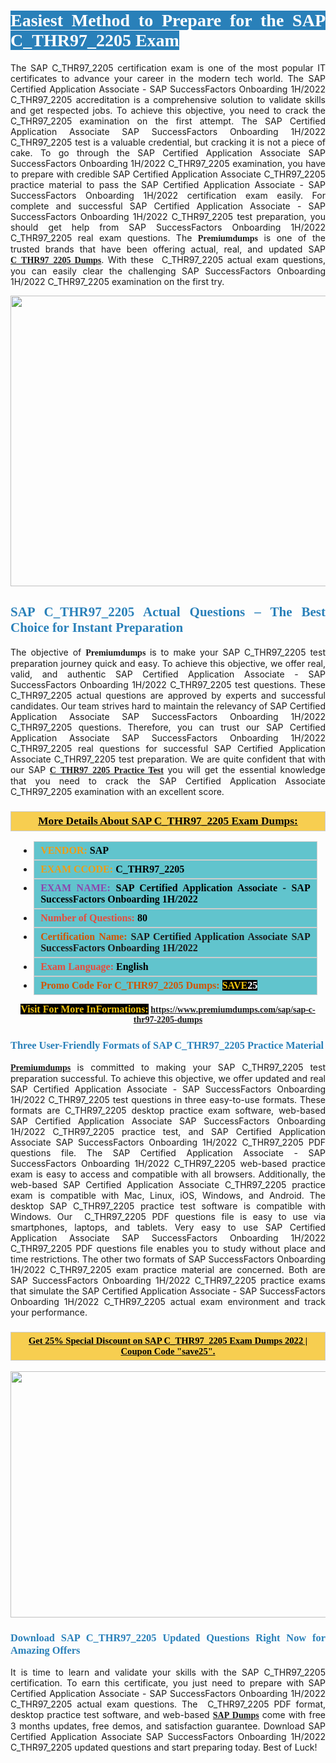<h1 style="text-align: justify;"><span style="color:#ffffff;"><span style="font-family:Georgia,serif;"><strong><span style="background-color:#2980b9;">Easiest Method to Prepare for the SAP C_THR97_2205 Exam</span></strong></span></span></h1>

<p style="text-align: justify;">The SAP C_THR97_2205 certification exam is one of the most popular IT certificates to advance your career in the modern tech world. The SAP Certified Application Associate - SAP SuccessFactors Onboarding 1H/2022 C_THR97_2205 accreditation is a comprehensive solution to validate skills and get respected jobs. To achieve this objective, you need to crack the C_THR97_2205 examination on the first attempt. The SAP Certified Application Associate SAP SuccessFactors Onboarding 1H/2022 C_THR97_2205 test is a valuable credential, but cracking it is not a piece of cake. To go through the SAP Certified Application Associate SAP SuccessFactors Onboarding 1H/2022 C_THR97_2205 examination, you have to prepare with credible SAP Certified Application Associate C_THR97_2205 practice material to pass the SAP Certified Application Associate - SAP SuccessFactors Onboarding 1H/2022 certification exam easily. For complete and successful SAP Certified Application Associate - SAP SuccessFactors Onboarding 1H/2022 C_THR97_2205 test preparation, you should get help from SAP SuccessFactors Onboarding 1H/2022 C_THR97_2205 real exam questions. The <span style="font-size:14px;"><span style="font-family:Georgia,serif;"><strong>Premiumdumps</strong></span></span> is one of the trusted brands that have been offering actual, real, and updated SAP <span style="font-family:Georgia,serif;"><strong><a href="https://www.premiumdumps.com/sap/sap-c-thr97-2205-dumps">C_THR97_2205 Dumps</a></strong></span>. With these  C_THR97_2205 actual exam questions, you can easily clear the challenging SAP SuccessFactors Onboarding 1H/2022 C_THR97_2205 examination on the first try.</p>

<p style="text-align: center;"><a href="https://www.premiumdumps.com/sap/sap-c-thr97-2205-dumps"><img alt="" src="https://i.imgur.com/P39uA2n.jpeg" style="width: 700px; height: 465px;" /></a></p>

<h2 style="text-align: justify;"><span style="color:#2980b9;"><span style="font-family:Georgia,serif;"><strong>SAP C_THR97_2205 Actual Questions – The Best Choice for Instant Preparation</strong></span></span></h2>

<p style="text-align: justify;">The objective of <span style="font-size:14px;"><span style="font-family:Georgia,serif;"><strong>Premiumdumps </strong></span></span>is to make your SAP C_THR97_2205 test preparation journey quick and easy. To achieve this objective, we offer real, valid, and authentic SAP Certified Application Associate - SAP SuccessFactors Onboarding 1H/2022 C_THR97_2205 test questions. These C_THR97_2205 actual questions are approved by experts and successful candidates. Our team strives hard to maintain the relevancy of SAP Certified Application Associate SAP SuccessFactors Onboarding 1H/2022 C_THR97_2205 questions. Therefore, you can trust our SAP Certified Application Associate SAP SuccessFactors Onboarding 1H/2022 C_THR97_2205 real questions for successful SAP Certified Application Associate C_THR97_2205 test preparation. We are quite confident that with our SAP <span style="font-family:Georgia,serif;"><strong><a href="https://www.premiumdumps.com/sap/sap-c-thr97-2205-dumps">C_THR97_2205 Practice Test</a></strong></span> you will get the essential knowledge that you need to crack the SAP Certified Application Associate C_THR97_2205 examination with an excellent score.</p>

<h3 style="background: #f7ce50; border: 1px solid rgb(204, 204, 204); padding: 5px 10px; text-align: center;"><span style="font-family:Georgia,serif;"><u><u><span style="color:#000000;"><span style="font-size:11pt"><span style="line-height:normal"><b><span style="font-size:13.0pt"><span cambria="">More Details About SAP C_THR97_2205 Exam Dumps:</span></span></b></span></span></span></u></u></span></h3>

<ul>
	<li style="margin:0cm 10pt">
	<div style="background:#61c4cd; border: 1px solid rgb(204, 204, 204); padding: 5px 10px; text-align: justify;"><span style="font-family:Georgia,serif;"><span style="font-size:11pt"><span style="line-height:normal"><b><span style="font-size:12.0pt"><span new="" roman="" times=""><span style="color:#f39c12;">VENDOR:</span> <span style="color:#000000;">SAP</span></span></span></b></span></span></span></div>
	</li>
	<li style="margin:0cm 10pt">
	<div style="background: #61c4cd; border: 1px solid rgb(204, 204, 204); padding: 5px 10px; text-align: justify;"><span style="font-family:Georgia,serif;"><span style="font-size:11pt"><span style="line-height:normal"><b><span style="font-size:12.0pt"><span new="" roman="" times=""><span style="color:#f39c12;">EXAM CCODE:</span> <span style="color:#000000;">C_THR97_2205</span></span></span></b></span></span></span></div>
	</li>
	<li style="margin:0cm 10pt">
	<div style="background: #61c4cd; border: 1px solid rgb(204, 204, 204); padding: 5px 10px; text-align: justify;"><span style="font-family:Georgia,serif;"><span style="font-size:11pt"><span style="line-height:normal"><b><span style="font-size:12.0pt"><span new="" roman="" times=""><span style="color:#8e44ad;">EXAM NAME:</span> <span style="color:#000000;">SAP Certified Application Associate - SAP SuccessFactors Onboarding 1H/2022</span></span></span></b></span></span></span></div>
	</li>
	<li style="margin:0cm 10pt">
	<div style="background: #61c4cd; border: 1px solid rgb(204, 204, 204); padding: 5px 10px;"><span style="font-family:Georgia,serif;"><span style="font-size:11pt"><span style="line-height:normal"><b><span style="font-size:12.0pt"><span new="" roman="" times=""><span style="color:#e74c3c;">Number of Questions:</span><span style="color:#000000;"><span style="color:#f1c40f;"> </span>80</span></span></span></b></span></span></span></div>
	</li>
	<li style="margin:0cm 10pt">
	<div style="background: #61c4cd; border: 1px solid rgb(204, 204, 204); padding: 5px 10px; text-align: justify;"><span style="font-family:Georgia,serif;"><span style="font-size:11pt"><span style="line-height:normal"><b><span style="font-size:12.0pt"><span new="" roman="" times=""><span style="color:#d35400;">Certification Name:</span> SAP Certified Application Associate SAP SuccessFactors Onboarding 1H/2022</span></span></b></span></span></span></div>
	</li>
	<li style="margin:0cm 10pt">
	<div style="background: #61c4cd; border: 1px solid rgb(204, 204, 204); padding: 5px 10px; text-align: justify;"><span style="font-family:Georgia,serif;"><span style="font-size:11pt"><span style="line-height:normal"><b><span style="font-size:12.0pt"><span new="" roman="" times=""><span style="color:#e74c3c;">Exam Language:</span> <span style="color:#000000;">English</span></span></span></b></span></span></span></div>
	</li>
	<li style="margin:0cm 10pt">
	<div style="background: #61c4cd; border: 1px solid rgb(204, 204, 204); padding: 5px 10px;"><span style="font-family:Georgia,serif;"><span style="font-size:11pt"><span style="line-height:normal"><b><span style="font-size:12.0pt"><span new="" roman="" times=""><span style="color:#d35400;">Promo Code For C_THR97_2205 Dumps:</span><span style="color:#f1c40f;"> <span style="background-color:#000000;">SAVE</span></span><span style="color:#ffffff;"><span style="background-color:#000000;">25</span></span></span></span></b></span></span></span></div>
	</li>
</ul>

<p style="text-align: center;"><span style="font-family:Georgia,serif;"><strong><span style="font-size:16px;"><span style="color:#f1c40f;"><span style="background-color:#000000;">Visit For More InFormations:</span></span></span> <a href="https://www.premiumdumps.com/sap/sap-c-thr97-2205-dumps">https://www.premiumdumps.com/sap/sap-c-thr97-2205-dumps</a></strong></span></p>

<h3 style="text-align: justify;"><span style="color:#2980b9;"><span style="font-family:Georgia,serif;"><strong><strong><strong>Three User-Friendly Formats of SAP C_THR97_2205 Practice Material </strong></strong></strong></span></span></h3>

<p style="text-align: justify;"><span style="font-size:14px;"><span style="font-family:Georgia,serif;"><strong><a href="https://www.premiumdumps.com/">Premiumdumps</a> </strong></span></span>is committed to making your SAP C_THR97_2205 test preparation successful. To achieve this objective, we offer updated and real SAP Certified Application Associate - SAP SuccessFactors Onboarding 1H/2022 C_THR97_2205 test questions in three easy-to-use formats. These formats are C_THR97_2205 desktop practice exam software, web-based SAP Certified Application Associate SAP SuccessFactors Onboarding 1H/2022 C_THR97_2205 practice test, and SAP Certified Application Associate SAP SuccessFactors Onboarding 1H/2022 C_THR97_2205 PDF questions file. The SAP Certified Application Associate - SAP SuccessFactors Onboarding 1H/2022 C_THR97_2205 web-based practice exam is easy to access and compatible with all browsers. Additionally, the web-based SAP Certified Application Associate C_THR97_2205 practice exam is compatible with Mac, Linux, iOS, Windows, and Android. The desktop SAP C_THR97_2205 practice test software is compatible with Windows. Our  C_THR97_2205 PDF questions file is easy to use via smartphones, laptops, and tablets. Very easy to use SAP Certified Application Associate SAP SuccessFactors Onboarding 1H/2022 C_THR97_2205 PDF questions file enables you to study without place and time restrictions. The other two formats of SAP SuccessFactors Onboarding 1H/2022 C_THR97_2205 exam practice material are concerned. Both are SAP SuccessFactors Onboarding 1H/2022 C_THR97_2205 practice exams that simulate the SAP Certified Application Associate - SAP SuccessFactors Onboarding 1H/2022 C_THR97_2205 actual exam environment and track your performance.</p>

<h3 style="background: rgb(247, 206, 80); border: 1px solid rgb(204, 204, 204); padding: 5px 10px; text-align: center;"><span style="font-family:Georgia,serif;"><u><span style="color:#000000;"><span style="font-size:11pt;"><span style="line-height:normal;"><b><span cambria="">Get 25% Special Discount on SAP C_THR97_2205 Exam Dumps 2022 | Coupon Code "save25".</span></b></span></span></span></u></span></h3>

<p style="text-align: center;"><strong><strong><a href="https://www.premiumdumps.com/sap/sap-c-thr97-2205-dumps"><img alt="" src="https://i.imgur.com/2KPb8yb.jpeg" style="width: 700px; height: 394px;" /></a></strong></strong></p>

<h3 style="text-align: justify;"><strong><span style="color:#2980b9;"><span style="font-family:Georgia,serif;"><strong><strong><strong>Download SAP C_THR97_2205 Updated Questions Right Now for Amazing Offers</strong></strong></strong></span></span></strong></h3>

<p style="text-align: justify;">It is time to learn and validate your skills with the SAP C_THR97_2205 certification. To earn this certificate, you just need to prepare with SAP Certified Application Associate - SAP SuccessFactors Onboarding 1H/2022 C_THR97_2205 actual exam questions. The  C_THR97_2205 PDF format, desktop practice test software, and web-based <span style="font-family:Georgia,serif;"><strong><a href="https://www.premiumdumps.com/sap-exam-dumps">SAP Dumps</a></strong></span> come with free 3 months updates, free demos, and satisfaction guarantee. Download SAP Certified Application Associate SAP SuccessFactors Onboarding 1H/2022 C_THR97_2205 updated questions and start preparing today. Best of Luck!</p>
